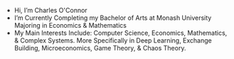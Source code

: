 - Hi, I’m Charles O'Connor
- I’m Currently Completing my Bachelor of Arts at Monash University Majoring in Economics & Mathematics
- My Main Interests Include: Computer Science, Economics, Mathematics, & Complex Systems. More Specifically in Deep Learning, Exchange Building, Microeconomics, Game Theory, & Chaos Theory.


<!---
CharlesOc645/CharlesOc645 is a ✨ special ✨ repository because its `README.md` (this file) appears on your GitHub profile.
You can click the Preview link to take a look at your changes.
--->
